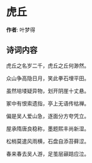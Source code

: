 # 虎丘

**作者**: 叶梦得

## 诗词内容

虎丘之名岁二千，虎丘之丘何渺然。

众山争高隐日月，笑此拳石埋平田。

虽然培𪣻疑异物，划开阴崖十丈悬。

冢中有恨索遗指，亭上无语传枯禅。

偏是吴人爱山急，逐面分方夸凭立。

屋承隋唐良稳称，墨题熙丰尚新湿。

松梢莫遣风雨横，石盘自添苔藓涩。

春来春去吴人游，足茧层巓踣应泣。

